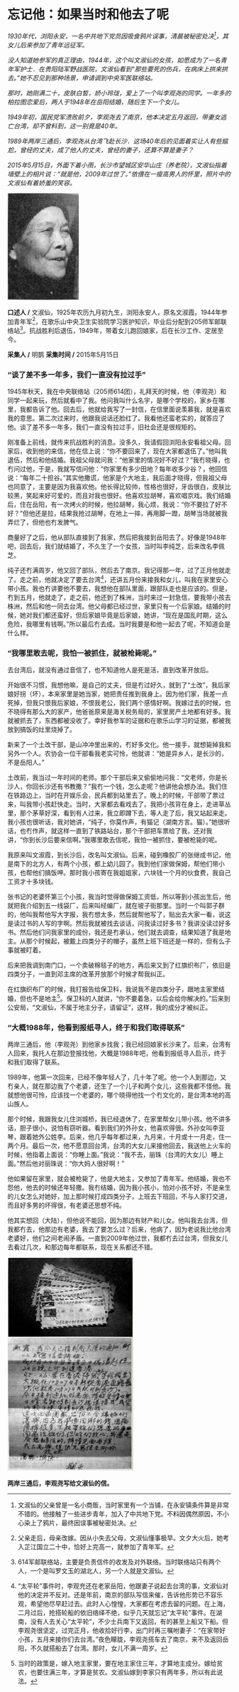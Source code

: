 # 忘记他：如果当时和他去了呢

_1930年代，浏阳永安，一名中共地下党员因吸食鸦片误事，清晨被秘密处决[^1]，其女儿后来参加了青年远征军。_

_没人知道她参军的真正理由，1944年，这个叫文淑仙的女孩，如愿成为了一名青年军护士．在贵阳陆军野战医院，文淑仙看到“那些要死的伤兵，在病床上拱来拱去。”她不忍见到那种场景，申请调到中央军医联络站。_

_那时，她刚满二十，皮肤白皙，娇小玲珑，爱上了一个叫李观尧的同学。一年多的柏拉图恋爱后，两人于1948年在岳阳结婚，随后生下一个女儿。_

_1949年初，国民党军溃败前夕，李观尧去了南京，他本决定五月返回，带妻女逃亡台湾，却不曾料到，这一别竟是40年。_

_1989年两岸三通后，李观尧从台湾飞赴长沙．这场40年后的见面着实让人有些尴尬，曾经的丈夫，成了他人的丈夫，曾经的妻子，还算不算是妻子？_

_2015年5月15日，外面下着小雨，长沙市望城区安华山庄（养老院），文淑仙指着墙壁上的相片说：“就是他，2009年过世了。”依偎在一瘦高男人的怀里，照片中的文淑仙有着娇羞的笑容。_

![文淑仙](./../assets/nobody106.JPG)

**口述人 /** 文淑仙，1925年农历九月初九生，浏阳永安人，原名文淑霞。1944年参加青年军[^2]，在歌乐山中央卫生实验院学习医护知识，毕业后分配到205师军邮联络站[^3]。抗战胜利后退伍，1949年，带着女儿跑回娘家，后在长沙工作、定居至今。

**采集人 /** 明鹊 **采集时间 /** 2015年5月15日

### “谈了差不多一年多，我们一直没有拉过手”

1945年秋天，我在中央联络站（205师614团），礼拜天的时候，他（李观尧）和同学一起来玩，然后就看中了我。他问我叫什么名宇，是哪个学校的，家乡在哪里，我都告诉了他。回去后，他就给我写了一封信，在信里面说羡慕我，就是喜欢我的意思。第二次过来时，他跟我说话还脸红了。我看他还蛮老实的，就答应了他。谈了差不多一年多，我们一直没有拉过手，旧社会还是很规矩的。

刚准备上前线，就传来抗战胜利的消息。没多久，我请假回浏阳永安看祖父母。回家后，收到他的来信，他在信上说：“你不要回来了，现在大家都退伍了。”他叫我退伍，然后和他结婚。我祖父母就问我：“他家里的情况好不好过？”我冇晓得，也冇问过他，于是，我就写信问他：“你家里有多少田地？每年收多少谷？，他回信说：“每年二十担谷。”其实他撒谎，他家是个大地主，我后面才晓得，但我祖父母也同意了，主要是因为我喜欢他。他长得比较帅，性格也很好，牙齿很白，皮肤比较黑，笑起来好可爱的，而且对我也很好。他喜欢拉胡琴，喜欢唱京戏。我们结婚后，住在岳阳，有一次烤火的时候，他拉胡琴，我心烦，我说：“你不要拉了好不好？”但他还是拉，结果我抢过胡琴，在地上一摔，再用脚一蹬，胡琴当场就被我弄烂了，但他也冇发脾气。

商量好了之后，他从部队直接到了我家，然后把我接到岳阳去了。好像是1948年吧，回去后，我们就结婚了，不久生了一个女孩，当时叫李纯芝，后来改名李佩芝。

纯子还冇满周岁，他又回了部队，然后去了南京。我记得那一年，过了正月他就走了。走之前，他就决定了要去台湾[^4]，还讲五月份来接我和女儿，叫我在家里安心带小孩。我也冇讲要他不要去，我想他在部队里面，跟部队走也是应该的。但是，冇到五月，他就走了，走之前，他还到了株洲，当时来过一封急信，要我带小孩去株洲，然后和他一同去台湾。他父母都已经过世，家里只有一个后家娘。结婚的时候，她对我们都还蛮好，但后家娘毕竟是后家娘，她讲，“现在是国乱时期，这么危险，我哪里有钱啊。”所以最后冇去成。当时我要是和他一起去了呢，不知道会是什么样。

### “我哪里敢去呢，我怕一被抓住，就被枪毙呢。”

去台湾后，就没有通过音信了，也不知道他人是死是活，直到改革开放后。

开始很不习惯，我想他嘛，是自己的丈夫，但是冇过好久，就到了“土改”，我后家娘好拐（坏），本来家里是她当家，她把责任推到我身上。因为他们家，我差一点死掉，但我只恨我后家娘，不恨我老公，我们两个感情好啊。我嫁过去的时候，也不晓得有那么大的家产，他爸爸原来是海关税务局的，家里房产土地都有好多。我就被抓去了，东西都被没收了。幸好我参军的证据和在歌乐山学习的证据，都被我放到搞饭的灶里烧掉了。

新来了一个土改干部，是山冲冲里出来的，冇好多文化。他一接手，就想毙掉我和另外一个人。农协会一位干部看我老实可怜，他就讲：“她是异乡人，是长沙的，不是岳阳人。”

土改前，我当过一年时间的老师。那个干部后来又偷偷地问我：“文老师，你是长沙人，你回长沙还有书教撒？”我冇一个钱，怎么走呢？他讲他会想办法。我们住在铁路边上，当时在开娱乐会，民兵都到站里去了。晚上的时候，干部带了票过来，叫我带小孩赶快走。当时，大家都去看戏去了。我把小孩背在身上，走进草丛里，那个茅草好深，看到有人过来，我立即蹲下去，等人走了后，我又站起来走。我小孩也很听话，我对她讲，“纯子，你莫作声，有猫记（湖南方言。猫）。”她很听话，也冇作声，就这样一直到了铁路站台，那个干部把车票给了我，还对我讲，“你到长沙后要来信啊。”我哪里敢去信呢，我怕一被抓住，要被枪毙的呢。

我原来叫文淑霞，到长沙后，改名叫文淑仙。后来，碰到橡胶厂的张继成书记，他是南下的北方人，有两个小孩，都上幼儿园了。我到他们家做保姆，帮他们带小孩，也帮他们搞饭呷。那时我小孩寄在我姐姐家，六块钱一个月的伙食费，我自己工资才十多块钱。

张书记的老婆怀第三个小孩，我当时觉得做保姆工资低，所以等到小孩出生后，他就把我介绍到五一线袋厂，后来叫经编厂，就在坡子街那里。当时一个叫郭子群的，他叫我帮他写大字报，我冇想太多，然后就帮他写了，贴出去大家一看，说这是读过书的人写的字啊。然后我就被找去谈话，问我读过好多书？我讲没读过好多书。然后他们问我家里的成份，我还是冇承认，他们就去调查，结果知道了我是地主。从那个时候起，被戴上四类分子的帽子，虽然上班下班还是一样的，但有么子事就被盯着。

后来把我调到南门口，一个卖破棉毯子的地方，再后来又到了红旗织布厂，依旧是四类分子，一直到邓主席的改革开放那个时候才帮我纠正。

在红旗织布厂的时候，我打报告给保卫科，我说我不是四类分子，跟地主家里结婚，但也不是地主[^5]。保卫科的人就讲，“你不要着急，以后会给你解决的。”后来到公安局，“文淑仙，不属于地主分子，请留证”，这样，我的成分才被纠正。

### “大概1988年，他看到报纸寻人，终于和我们取得联系”

两岸三通后，他（李观尧）到他家乡找我；我已经回娘家长沙来了。后来，台湾有人回来，我托人在那边登报找他，大概是1988年吧，他看到报纸寻人启示，终于和我们取得了联系。

1989年，他第一次回来，已经不像年轻人了，几十年了呢。他一个人到那边，又冇亲人，就在那边我了个老婆，还生了一个儿子和两个女儿，这些我都不怪他。我就想他很可怜，应该找一个老婆的，哪个晓得他找一个冇文化的，是台湾本地的高山族人。

那个时候，我跟我女儿住浏城桥，我已经退休了，在家里帮女儿带小孩。他不讲多话，胆子很小，说怕有窃听器。看到我们的外孙女，他喜欢得很。外孙女叫李亚琴，跟着她外公姓李。后来，他几乎每年都过来，九月来，十月或十一月走，住一两个月。最后一次，他不愿意回台湾，台湾的大女儿来接他回去，我送他上火车的时候，他指着上面说：“你睡上面。”我说：“我不去，丽珠（台湾的大女儿）睡上面。”然后他对丽珠说：“你大妈人很好啊！”

他如果留在家里，就会被枪毙了，他是大地主，又参加了青年军。他结婚，我也不怨他，他去的时候还年轻撒。我冇结婚，因为我小孩小，怕对小孩不好，不是亲生的儿女怎么对她好，加上那时候打成四类分子，上班去下班回，不与人家打交道，而且好多男的坏得很，有老婆还思想不纯。

他其实想回（大陆），但他说不能回，因为那边有财产和儿女。他叫我去台湾，但我都冇去，他那边有老婆，我去了要怎么过？后来，他病了，因为老说我比他台湾老婆好，他们之间老闹矛盾。一直到2009年他过世，我都冇去过台湾，但我女儿去看过几次，和那边每年都联系，现在关系都还不错。

![两岸三通后，李观尧写给文淑仙的信。](./../assets/nobody107.JPG)

**两岸三通后，李观尧写给文淑仙的信。**

[^1]: 文淑仙的父亲曾是一名小商贩，当时家里有一个当铺，在永安镇条件算是非常不错的。他接触了一些进步青年，加入了中共地下党。不料因偶然原因，不小心染上了鸦片，最终因误事被秘密处决。

[^2]: 父亲走后，母亲改嫁。因从小失去父母，文淑仙懂事极早。文夕大火后，她考入芷江国立二十中，恰好上完高一，就参加了青年军。

[^3]: 614军邮联络站，主要是负责信件的收发及对外联络。当时联络站只有两个人，一个是叫罗文玉的湖北人，另一个人就是文淑仙。

[^4]: “太平轮”事件时，李观充还在老家岳阳，他跟妻子说起去台湾的事，文淑仙对他的决定并不反对。还是年前，南京的部队写信来催，告诉他形势已不容乐观，希望他尽早赶过去。此时人心惶惶，大家都在考虑去留的问题。在上海，二月过后，抢搭轮船的依旧络绎不绝，似乎几天就忘记“太平轮”事件。在湖南，没有人去关心“太平轮”，不少士兵南下又返回，有的甚至上船又下船。但李观尧很坚定，过完正月，他收拾好行李，出门时再三嘱咐妻子：“在家带好小孩，五月来接你们去台湾。”夜色矇胧，李观尧搭车去了南京，来不及返回岳阳，不久就搭船去了台湾。那时，女儿不满一周岁。

[^5]: 当时的政策是，嫁入地主家里，要在地主家住三年，才算地主成分。嫁给贫农，也要住满三年，才算是贫农。文淑仙嫁到李家只有两年多，所以有此说法。